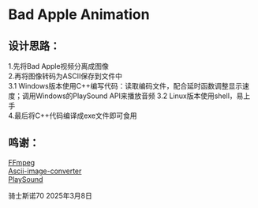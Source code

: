 # Bad Apple Animation  

## 设计思路：
1.先将Bad Apple视频分离成图像  
2.再将图像转码为ASCII保存到文件中  
3.1 Windows版本使用C++编写代码：读取编码文件，配合延时函数调整显示速度；调用Windows的PlaySound API来播放音频
3.2 Linux版本使用shell，易上手  
4.最后将C++代码编译成exe文件即可食用  

## 鸣谢：
[FFmpeg](https://ffmpeg.org/)  
[Ascii-image-converter](https://github.com/TheZoraiz/ascii-image-converter)  
[PlaySound](https://learn.microsoft.com/zh-cn/windows/win32/multimedia/using-playsound-to-play-system-sounds)  

骑士斯诺70 2025年3月8日  
